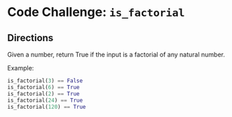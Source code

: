 # Code Challenge: `is_factorial`

## Directions
Given a number, return True if the input is a factorial of any natural number.

Example:
```python
is_factorial(3) == False
is_factorial(6) == True
is_factorial(2) == True
is_factorial(24) == True
is_factorial(120) == True
```
